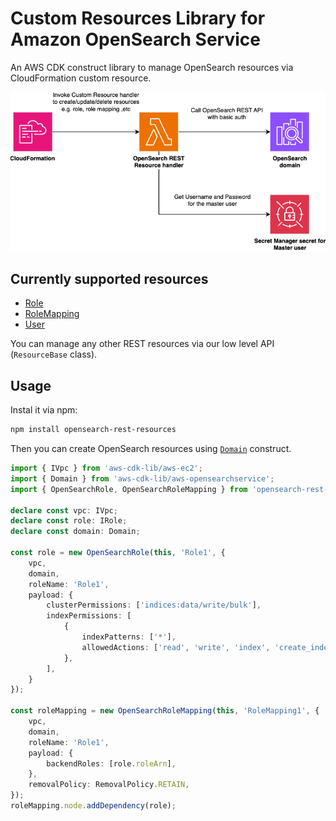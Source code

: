 # Custom Resources Library for Amazon OpenSearch Service

An AWS CDK construct library to manage OpenSearch resources via CloudFormation custom resource.

![architecture](./imgs/architecture.png)

## Currently supported resources
* [Role](https://opensearch.org/docs/latest/security/access-control/api/#create-role)
* [RoleMapping](https://opensearch.org/docs/latest/security/access-control/api/#create-role-mapping)
* [User](https://opensearch.org/docs/latest/security/access-control/api/#create-role-mapping)

You can manage any other REST resources via our low level API (`ResourceBase` class).

## Usage

Instal it via npm:

```sh
npm install opensearch-rest-resources
```

Then you can create OpenSearch resources using [`Domain`](https://docs.aws.amazon.com/cdk/api/v2/docs/aws-cdk-lib.aws_opensearchservice.Domain.html) construct.

```ts
import { IVpc } from 'aws-cdk-lib/aws-ec2';
import { Domain } from 'aws-cdk-lib/aws-opensearchservice';
import { OpenSearchRole, OpenSearchRoleMapping } from 'opensearch-rest-resources';

declare const vpc: IVpc;
declare const role: IRole;
declare const domain: Domain;

const role = new OpenSearchRole(this, 'Role1', {
    vpc,
    domain,
    roleName: 'Role1',
    payload: {
        clusterPermissions: ['indices:data/write/bulk'],
        indexPermissions: [
            {
                indexPatterns: ['*'],
                allowedActions: ['read', 'write', 'index', 'create_index'],
            },
        ],
    }
});

const roleMapping = new OpenSearchRoleMapping(this, 'RoleMapping1', {
    vpc,
    domain,
    roleName: 'Role1',
    payload: {
        backendRoles: [role.roleArn],
    },
    removalPolicy: RemovalPolicy.RETAIN,
});
roleMapping.node.addDependency(role);
```
